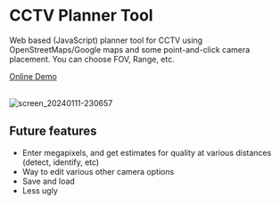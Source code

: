 # CCTV Planner Tool

Web based (JavaScript) planner tool for CCTV using OpenStreetMaps/Google maps and some point-and-click camera placement. You can choose FOV, Range, etc.

[Online Demo](https://CCTVPT.w3K.io/)
<br><br>

![screen_20240111-230657](https://github.com/TheJosh/cctv/assets/1219314/3f092874-b719-4121-9f4c-f3452ad78fbe)

## Future features
- Enter megapixels, and get estimates for quality at various distances (detect, identify, etc)
- Way to edit various other camera options
- Save and load
- Less ugly
